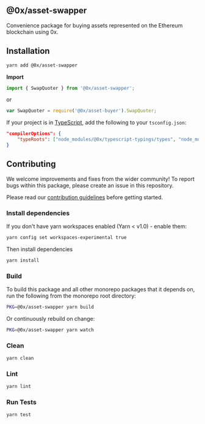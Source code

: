 ## @0x/asset-swapper

Convenience package for buying assets represented on the Ethereum blockchain using 0x.

## Installation

```bash
yarn add @0x/asset-swapper
```

**Import**

```typescript
import { SwapQuoter } from '@0x/asset-swapper';
```

or

```javascript
var SwapQuoter = require('@0x/asset-buyer').SwapQuoter;
```

If your project is in [TypeScript](https://www.typescriptlang.org/), add the following to your `tsconfig.json`:

```json
"compilerOptions": {
    "typeRoots": ["node_modules/@0x/typescript-typings/types", "node_modules/@types"],
}
```

## Contributing

We welcome improvements and fixes from the wider community! To report bugs within this package, please create an issue in this repository.

Please read our [contribution guidelines](../../CONTRIBUTING.md) before getting started.

### Install dependencies

If you don't have yarn workspaces enabled (Yarn < v1.0) - enable them:

```bash
yarn config set workspaces-experimental true
```

Then install dependencies

```bash
yarn install
```

### Build

To build this package and all other monorepo packages that it depends on, run the following from the monorepo root directory:

```bash
PKG=@0x/asset-swapper yarn build
```

Or continuously rebuild on change:

```bash
PKG=@0x/asset-swapper yarn watch
```

### Clean

```bash
yarn clean
```

### Lint

```bash
yarn lint
```

### Run Tests

```bash
yarn test
```
